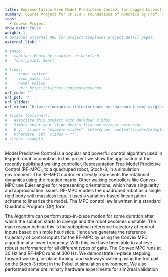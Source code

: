 ```yaml
---
title: Representation Free Model Predictive Control for Legged Locomotion
summary: Course Project for CP 214 - Foundations of Robotics by Prof. Shishir N. Y. at IISc
tags:
  - Course Project
show_date: false
weight: 1
# Optional external URL for project (replaces project detail page).
external_link: ''

# image:
#   caption: Photo by rawpixel on Unsplash
#   focal_point: Smart

# links:
#   - icon: twitter
#     icon_pack: fab
#     name: Follow
#     url: https://twitter.com/georgecushen
url_code: ''
url_pdf: ''
url_slides: ''
url_video: 'https://indianinstituteofscience-my.sharepoint.com/:v:/g/personal/adityasr_iisc_ac_in/EZJSBkM6J89AmCbmHvFgclQBeoaGDHcuzewdP4FuUyzicw?e=PKop8p'

# Slides (optional).
#   Associate this project with Markdown slides.
#   Simply enter your slide deck's filename without extension.
#   E.g. `slides = "example-slides"` references `content/slides/example-slides.md`.
#   Otherwise, set `slides = ""`.
# slides: example
---
```


Model Predictive Control is a popular and powerful control algorithm used in legged robot locomotion. In this project we show the application of the recently published walking controller, Representation Free Model Predictive Control (RF-MPC), to a quadruped robot, Stoch-3, in a simulation environment. The RF-MPC controller directly represents the rotational dynamics using the rotation matrix. Other walking controllers like Convex-MPC use Euler angles for representing orientations, which have singularity and approximation issues. RF-MPC models the quadruped robot as a single rigid body with massless legs. It uses a variation-based linearization scheme to linearize the model. The MPC control law is written in a standard Quadratic Program (QP) form. 

The Algorithm can perform step-in-place motion for some duration after which the solution starts to diverge and the robot becomes unstable. The main reason behind this is the suboptimal reference trajectory of control inputs based on simple heuristics. Hence we generate the reference trajectory of control inputs for the RF-MPC by using the Convex MPC algorithm at a lower frequency. With this, we have been able to achieve robust performance for
all different types of gaits. The Convex MPC runs at 30 Hz and RF-MPC runs at 300 Hz. We demonstrate in-place stepping, forward walking, in-place turning, and sideways walking using the trot gait on the Stoch-3 robot in the Pybullet simulation environment. We also performed some preliminary hardware experiments for sim2real validation